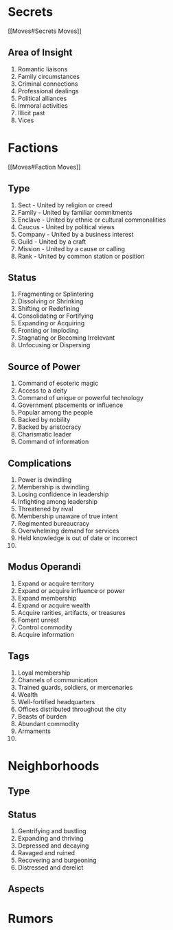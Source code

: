 # Secrets
[[Moves#Secrets Moves]]
## Area of Insight
1. Romantic liaisons
1. Family circumstances
1. Criminal connections
1. Professional dealings
1. Political alliances
1. Immoral activities
1. Illicit past
1. Vices
# Factions
[[Moves#Faction Moves]]
## Type
1. Sect - United by religion or creed
2. Family - United by familiar commitments
3. Enclave - United by ethnic or cultural commonalities
5. Caucus - United by political views
6. Company - United by a business interest
7. Guild - United by a craft
8. Mission - United by a cause or calling
9. Rank - United by common station or position

## Status
1. Fragmenting or Splintering
1. Dissolving or Shrinking
1. Shifting or Redefining
1. Consolidating or Fortifying
1. Expanding or Acquiring
1. Fronting or Imploding
1. Stagnating or Becoming Irrelevant
1. Unfocusing or Dispersing

## Source of Power
1. Command of esoteric magic
2. Access to a deity
3. Command of unique or powerful technology
4. Government placements or influence
5. Popular among the people
6. Backed by nobility
7. Backed by aristocracy
8. Charismatic leader
9. Command of information


## Complications
1. Power is dwindling
2. Membership is dwindling
3. Losing confidence in leadership
4. Infighting among leadership
5. Threatened by rival
6. Membership unaware of true intent
7. Regimented bureaucracy
8. Overwhelming demand for services
9. Held knowledge is out of date or incorrect
10. 

## Modus Operandi
1. Expand or acquire territory
1. Expand or acquire influence or power
1. Expand membership
1. Expand or acquire wealth
1. Acquire rarities, artifacts, or treasures
1. Foment unrest
1. Control commodity 
3. Acquire information

## Tags
1. Loyal membership
2. Channels of communication
3. Trained guards, soldiers, or mercenaries
4. Wealth
5. Well-fortified headquarters
6. Offices distributed throughout the city
7. Beasts of burden
8. Abundant commodity
9. Armaments
10. 


# Neighborhoods
## Type


## Status
1. Gentrifying and bustling
1. Expanding and thriving
1. Depressed and decaying
1. Ravaged and ruined
1. Recovering and burgeoning
1. Distressed and derelict

## Aspects

# Rumors
